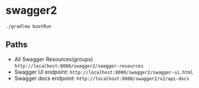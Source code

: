 # swagger2

```
./gradlew bootRun
```

## Paths
- All Swagger Resources(groups) `http://localhost:8080/swagger2/swagger-resources`
- Swagger UI endpoint: `http://localhost:8080/swagger2/swagger-ui.html`
- Swagger docs endpoint: `http://localhost:8080/swagger2/v2/api-docs`



